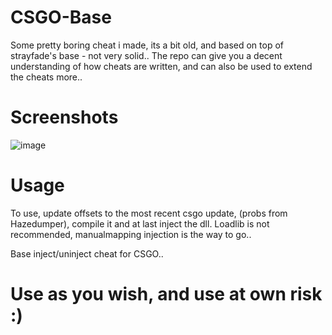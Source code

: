 # CSGO-Base
Some pretty boring cheat i made, its a bit old, and based on top of strayfade's base - not very solid..
The repo can give you a decent understanding of how cheats are written, and can also be used to extend the cheats more..

# Screenshots
![image](https://user-images.githubusercontent.com/36155981/138575289-d80b664e-c476-422f-bda7-7b246bf6ed8a.png)

# Usage
To use, update offsets to the most recent csgo update, (probs from Hazedumper), compile it and at last inject the dll.
Loadlib is not recommended, manualmapping injection is the way to go..

Base inject/uninject cheat for CSGO..

# Use as you wish, and use at own risk :)
